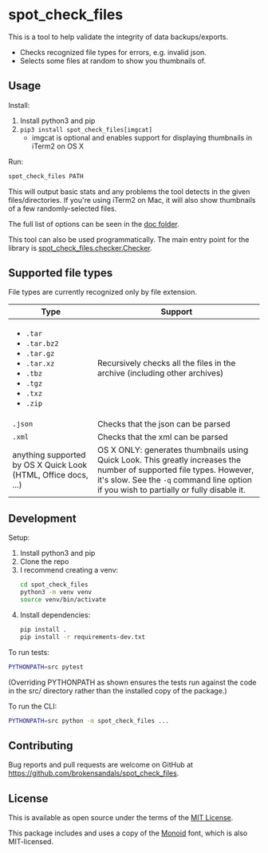 # spot\_check\_files

This is a tool to help validate the integrity of data backups/exports.

- Checks recognized file types for errors, e.g. invalid json.
- Selects some files at random to show you thumbnails of.

## Usage

Install:

1. Install python3 and pip
2. `pip3 install spot_check_files[imgcat]`
    - imgcat is optional and enables support for displaying thumbnails in iTerm2 on OS X

Run:

```bash
spot_check_files PATH
```

This will output basic stats and any problems the tool detects in the given files/directories.
If you're using iTerm2 on Mac, it will also show thumbnails of a few randomly-selected files.

The full list of options can be seen in the [doc folder](doc/).

This tool can also be used programmatically.
The main entry point for the library is [spot_check_files.checker.Checker](src/spot_check_files/checker.py).

## Supported file types

File types are currently recognized only by file extension.

<table>
    <thead>
        <tr>
            <th>Type</th>
            <th>Support</th>
        </tr>
    </thead>
    <tbody>
        <tr>
            <td>
                <ul>
                    <li><code>.tar</code></li>
                    <li><code>.tar.bz2</code></li>
                    <li><code>.tar.gz</code></li>
                    <li><code>.tar.xz</code></li>
                    <li><code>.tbz</code></li>
                    <li><code>.tgz</code></li>
                    <li><code>.txz</code></li>
                    <li><code>.zip</code></li>
                </ul>
            </td>
            <td>Recursively checks all the files in the archive (including other archives)</td>
        </tr>
        <tr>
            <td><code>.json</code></td>
            <td>Checks that the json can be parsed</td>
        </tr>
        <tr>
            <td><code>.xml</code></td>
            <td>Checks that the xml can be parsed</td>
        </tr>
        <tr>
            <td>anything supported by OS X Quick Look (HTML, Office docs, ...)</td>
            <td>OS X ONLY: generates thumbnails using Quick Look. This greatly increases the number of supported file types. However, it's slow. See the <code>-q</code> command line option if you wish to partially or fully disable it.</td>
        </tr>
    </tbody>
</table>

## Development

Setup:

1. Install python3 and pip
2. Clone the repo
3. I recommend creating a venv:
    ```bash
    cd spot_check_files
    python3 -m venv venv
    source venv/bin/activate
    ```
4. Install dependencies:
    ```bash
   pip install .
   pip install -r requirements-dev.txt
    ```

To run tests:

```bash
PYTHONPATH=src pytest
```

(Overriding PYTHONPATH as shown ensures the tests run against the code in the src/ directory rather than the installed copy of the package.)

To run the CLI:

```bash
PYTHONPATH=src python -m spot_check_files ...
```

## Contributing

Bug reports and pull requests are welcome on GitHub at https://github.com/brokensandals/spot_check_files.

## License

This is available as open source under the terms of the [MIT License](https://opensource.org/licenses/MIT).

This package includes and uses a copy of the [Monoid](https://github.com/larsenwork/monoid) font, which is also MIT-licensed.
